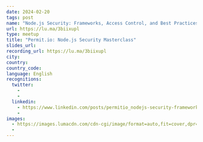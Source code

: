 ```yaml
---
date: 2024-02-20
tags: post
name: "Node.js Security: Frameworks, Access Control, and Best Practices"
url: https://lu.ma/3biixupl
type: meetup
title: "Permit.io: Node.js Security Masterclass"
slides_url:
recording_url: https://lu.ma/3biixupl
city: 
country: 
country_code:
language: English
recognitions:
  twitter:
    - 
    - 
  linkedin:
    - https://www.linkedin.com/posts/permitio_nodejs-security-frameworks-access-control-activity-7160332958690607104-cH71?utm_source=share&utm_medium=member_desktop
    - 
images:
  - https://images.lumacdn.com/cdn-cgi/image/format=auto,fit=cover,dpr=1,quality=75,width=400,height=400/event-covers/3n/0556ef20-5e18-4f95-951d-6c64921c497b
  - 
---
```

